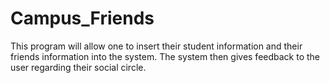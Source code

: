 # Campus_Friends
This program will allow one to insert their student information and their friends information into the system. The system then gives feedback to the user regarding their social circle.

